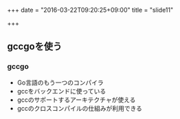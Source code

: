+++
date = "2016-03-22T09:20:25+09:00"
title = "slide11"

+++
## gccgoを使う
### gccgo

- Go言語のもう一つのコンパイラ
- gccをバックエンドに使っている
- gccのサポートするアーキテクチャが使える
- gccのクロスコンパイルの仕組みが利用できる
